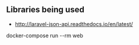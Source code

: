 
## Libraries being used

* http://laravel-json-api.readthedocs.io/en/latest/


docker-compose run --rm web
